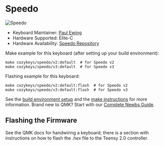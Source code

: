 # Speedo

![Speedo](http://assets.cozykeys.xyz/images/keyboards/speedo/speedo-v3.0-angle-led-front_1600x1600.png)

- Keyboard Maintainer: [Paul Ewing](https://github.com/pcewing)
- Hardware Supported: Elite-C
- Hardware Availability: [Speedo Repository](https://github.com/cozykeys/speedo)

Make example for this keyboard (after setting up your build environment):

    make cozykeys/speedo/v2:default  # for Speedo v2
    make cozykeys/speedo/v3:default  # for Speedo v3

Flashing example for this keyboard:

    make cozykeys/speedo/v2:default:flash  # for Speedo v2
    make cozykeys/speedo/v3:default:flash  # for Speedo v3

See the
[build environment setup](https://docs.qmk.fm/#/getting_started_build_tools) and
the [make instructions](https://docs.qmk.fm/#/getting_started_make_guide) for
more information. Brand new to QMK? Start with our
[Complete Newbs Guide](https://docs.qmk.fm/#/newbs).

## Flashing the Firmware

See the QMK docs for handwiring a keyboard; there is a section with
instructions on how to flash the *.hex* file to the Teensy 2.0 controller.
